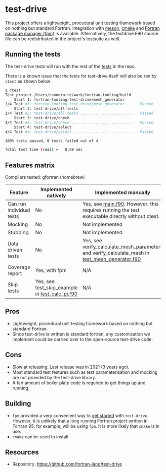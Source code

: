 # test-drive
This project offers a lightweight, procedural unit testing framework based on nothing but standard Fortran. Integration with [meson](https://mesonbuild.com/), [cmake](https://cmake.org/) and [Fortran package manager (fpm)](https://github.com/fortran-lang/fpm) is available. Alternatively, the testdrive.F90 source file can be redistributed in the project's testsuite as well.

## Running the tests

The test-drive tests will run with the rest of the [tests](../README.md#running-the-tests) in the repo.

There is a known issue that the tests for test-drive itself will also be ran by `ctest` as shown below
```sh
$ ctest   
Test project /Users/connoraird/work/fortran-tooling/build
    Start 1: fortran-tooling-test-drive/mesh_generator
1/4 Test #1: fortran-tooling-test-drive/mesh_generator ...   Passed    0.33 sec
    Start 2: test-drive/all-tests
2/4 Test #2: test-drive/all-tests ........................   Passed    0.33 sec
    Start 3: test-drive/check
3/4 Test #3: test-drive/check ............................   Passed    0.01 sec
    Start 4: test-drive/select
4/4 Test #4: test-drive/select ...........................   Passed    0.01 sec

100% tests passed, 0 tests failed out of 4

Total Test time (real) =   0.69 sec
```


## Features matrix

Compilers tested: gfortran (homebrew) 

| Feature | Implemented natively | Implemented manually |
|---------|----------------------|----------------------|
| Can run individual tests | No | Yes, see [main.f90](./main.f90). However, this requires running the test executable directly without ctest. |
| Mocking | No | Not implemented |
| Stubbing | No | Not implemented |
| Data driven tests | No | Yes, see verify_calculate_mesh_parameters and verify_calculate_mesh in [test_mesh_generator.f90](./test_mesh_generator.f90)
| Coverage report | Yes, with fpm | N/A |
| Skip tests | Yes, see test_skip_example in [test_calc_pi.f90](./test_mesh_generator.f90) | N/A |

## Pros
- Lightweight, procedural unit testing framework based on nothing but standard Fortran.
- Since test-drive is written is standard fortran, any customisation we implement could be carried over to the open-source test-drive code.

## Cons 
- Slow at releasing. Last release was in 2021 (3 years ago).
- Most standard test festures such as test paramaterisation and mocking are not provided by the test-drive library.
- A fair amount of boiler plate code is required to get things up and running.

## Building
- `fpm` provided a very convenient way to [get started](https://fpm.fortran-lang.org/tutorial/dependencies.html#adding-a-testing-framework) with `test-drive`. However, it is unlikely that a long running Fortran project written in Fortran 95, for example, will be using `fpm`. It is more likely that `cmake` is in use.  
- `cmake` can be used to install

## Resources
- Repository: https://github.com/fortran-lang/test-drive
